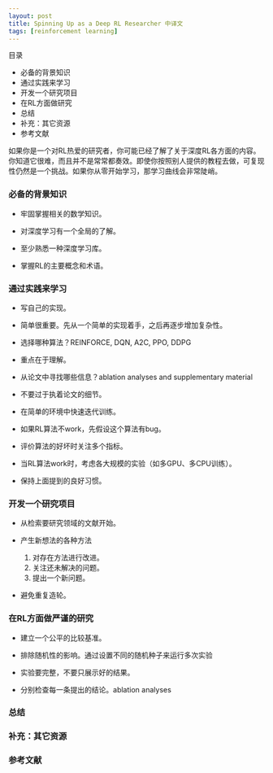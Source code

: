 ```yaml
---
layout: post
title: Spinning Up as a Deep RL Researcher 中译文
tags: [reinforcement learning]
---
```


目录
- 必备的背景知识
- 通过实践来学习
- 开发一个研究项目
- 在RL方面做研究
- 总结
- 补充：其它资源
- 参考文献

如果你是一个对RL热爱的研究者，你可能已经了解了关于深度RL各方面的内容。你知道它很难，而且并不是常常都奏效。即使你按照别人提供的教程去做，可复现性仍然是一个挑战。如果你从零开始学习，那学习曲线会非常陡峭。

### 必备的背景知识

- 牢固掌握相关的数学知识。

- 对深度学习有一个全局的了解。

- 至少熟悉一种深度学习库。

- 掌握RL的主要概念和术语。

### 通过实践来学习

- 写自己的实现。

- 简单很重要。先从一个简单的实现着手，之后再逐步增加复杂性。

- 选择哪种算法？REINFORCE, DQN, A2C, PPO, DDPG

- 重点在于理解。

- 从论文中寻找哪些信息？ablation analyses and supplementary material

- 不要过于执着论文的细节。

- 在简单的环境中快速迭代训练。

- 如果RL算法不work，先假设这个算法有bug。

- 评价算法的好坏时关注多个指标。

- 当RL算法work时，考虑各大规模的实验（如多GPU、多CPU训练）。

- 保持上面提到的良好习惯。

### 开发一个研究项目

- 从检索要研究领域的文献开始。

- 产生新想法的各种方法
	1. 对存在方法进行改进。
	2. 关注还未解决的问题。
	3. 提出一个新问题。

- 避免重复造轮。

### 在RL方面做严谨的研究

- 建立一个公平的比较基准。

- 排除随机性的影响。通过设置不同的随机种子来运行多次实验

- 实验要完整，不要只展示好的结果。

- 分别检查每一条提出的结论。ablation analyses

### 总结

### 补充：其它资源

### 参考文献







